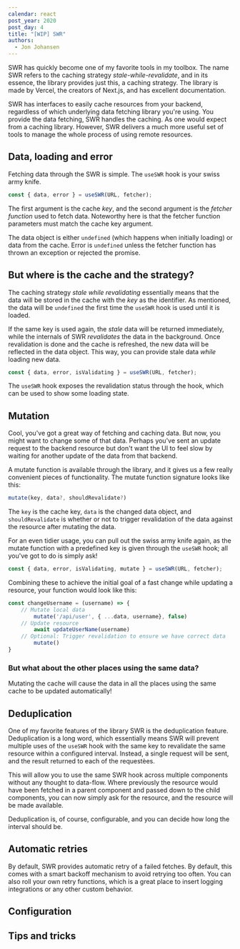 ```yaml
---
calendar: react
post_year: 2020
post_day: 4
title: "[WIP] SWR"
authors:
  - Jon Johansen
---
```

SWR has quickly become one of my favorite tools in my toolbox. The name SWR refers to the caching strategy *stale-while-revalidate*, and in its essence, the library provides just this, a caching strategy. The library is made by Vercel, the creators of Next.js, and has excellent documentation.

SWR has interfaces to easily cache resources from your backend, regardless of which underlying data fetching library you're using. You provide the data fetching, SWR handles the caching. As one would expect from a caching library. However, SWR delivers a much more useful set of tools to manage the whole process of using remote resources.

## Data, loading and error
Fetching data through the SWR is simple. The `useSWR` hook is your swiss army knife.

```js
const { data, error } = useSWR(URL, fetcher);
``` 
The first argument is the cache *key*, and the second argument is the *fetcher function* used to fetch data. Noteworthy here is that the fetcher function parameters must match the cache key argument.

The data object is either `undefined` (which happens when initially loading) or data from the cache. Error is `undefined` unless the fetcher function has thrown an exception or rejected the promise.

## But where is the cache and the strategy?
The caching strategy *stale while revalidating* essentially means that the data will be stored in the cache with the *key* as the identifier. As mentioned, the data will be `undefined` the first time the `useSWR` hook is used until it is loaded.

If the same key is used again, the *stale* data will be returned immediately, while the internals of SWR *revalidates* the data in the background. Once revalidation is done and the cache is refreshed, the new data will be reflected in the data object. This way, you can provide stale data _while_ loading new data. 

```js
const { data, error, isValidating } = useSWR(URL, fetcher);
``` 
The `useSWR` hook exposes the revalidation status through the hook, which can be used to show some loading state.

## Mutation
Cool, you've got a great way of fetching and caching data. But now, you might want to change some of that data. Perhaps you've sent an update request to the backend resource but don't want the UI to feel slow by waiting for another update of the data from that backend. 

A mutate function is available through the library, and it gives us a few really convenient pieces of functionality. The mutate function signature looks like this:
```js
mutate(key, data?, shouldRevalidate?)
```
The `key` is the cache key, `data` is the changed data object, and `shouldRevalidate` is whether or not to trigger revalidation of the data against the resource after mutating the data.

For an even tidier usage, you can pull out the swiss army knife again, as the mutate function with a predefined key is given through the `useSWR` hook; all you've got to do is simply ask!
```js
const { data, error, isValidating, mutate } = useSWR(URL, fetcher);
``` 

Combining these to achieve the initial goal of a fast change while updating a resource, your function would look like this:

```js
const changeUsername = (username) => {
	// Mutate local data
        mutate('/api/user', { ...data, username}, false)
	// Update resource
        await updateUserName(username)
	// Optional: Trigger revalidation to ensure we have correct data
        mutate()
}
```

### But what about the other places using the same data?
Mutating the cache will cause the data in all the places using the same cache to be updated automatically! 

## Deduplication
One of my favorite features of the library SWR is the deduplication feature. Deduplication is a long word, which essentially means SWR will prevent multiple uses of the `useSWR` hook with the same key to revalidate the same resource within a configured interval. Instead, a single request will be sent, and the result returned to each of the requestèes.

This will allow you to use the same SWR hook across multiple components without any thought to data-flow. Where previously the resource would have been fetched in a parent component and passed down to the child components, you can now simply ask for the resource, and the resource will be made available. 

Deduplication is, of course, configurable, and you can decide how long the interval should be.

## Automatic retries
By default, SWR provides automatic retry of a failed fetches. By default, this comes with a smart backoff mechanism to avoid retrying too often. You can also roll your own retry functions, which is a great place to insert logging integrations or any other custom behavior.

## Configuration

## Tips and tricks

